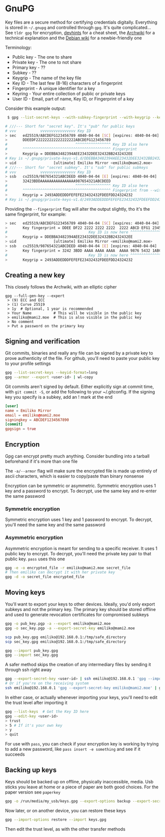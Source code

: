 # GnuPG
Key files are a secure method for certifying credentials digitally. Everything
is stored in `~/.gnupg` and controlled through `gpg`. It's quite complicated...
See `tldr gpg` for encryption, [devhints](https://devhints.io/gnupg) for a
cheat sheet, the [Archwiki](https://wiki.archlinux.org/title/GnuPG) for a
technical explanation and the [Debian wiki](https://wiki.debian.org/Subkeys) for
a newbie-friendly one

Terminology:

 * Public key - The one to share
 * Private key - The one to not share
 * Primary key - ??
 * Subkey - ??
 * Keygrip - The name of the key file
 * Key ID - The last few (8-16) characters of a fingerprint
 * Fingerprint - A unique identifier for a key
 * Keyring - Your entire collection of public or private keys
 * User ID - Email, part of name, Key ID, or Fingerprint of a key

Consider this example output:
```bash
 $ gpg --list-secret-keys --with-subkey-fingerprint --with-keygrip --keyid-format=long

# ///--- Short for "secret key". It's "pub" for public keys
# vvv           vvvvvvvvvvvvvvvv Key ID
> sec   ed25519/ABCDEFG123456789 4040-04-04 [SC] [expires: 4040-04-04]
>       DDEEDF222222222222222222ABCDEFG123456789
#                               ^^^^^^^^^^^^^^^^ Key ID also here
#       ^^^^^^^^^^^^^^^^^^^^^^^^^^^^^^^^^^^^^^^^ Fingerprint
>       Keygrip = DDEBBA3482394AEE23432DEE32432BB2432432EE
# Key is ~/.gnupg/private-keys-v1.d/DDEBBA3482394AEE23432DEE32432BB2432432EE.key
> uid                 [ultimate] Emiliko Mirror <emiliko@mami2.moe>
# ///--- Short for "secret subkey". It's "sub" for public subkeys
# vvv           vvvvvvvvvvvvvvvv Key ID
> ssb   cv25519/987654321ABCDEED 4040-04-04 [E] [expires: 4040-04-04]
>       32423BDDAAAAAAAAAAAAAAAA987654321ABCDEED
#                               ^^^^^^^^^^^^^^^^ Key ID also here
#       ^^^^^^^^^^^^^^^^^^^^^^^^^^^^^^^^^^^^^^^^ Fingerprint from --with-subkey-fingerprint
>       Keygrip = 2493ADDEDDDFEFEFE23432432FDEEFDD24324232
# Key is ~/.gnupg/private-keys-v1.d/2493ADDEDDDFEFEFE23432432FDEEFDD24324232.key
```

Providing the `--fingerprint` flag will alter the output slightly, tho it's the
same fingerprint, for example:

```bash
> sec   ed25519/ABCDEFG123456789 4040-04-04 [SC] [expires: 4040-04-04]
>       Key fingerprint = DDEE DF22 2222 2222 2222  2222 ABCD EFG1 2345 6789
#                                     Key ID is now here ^^^^^^^^^^^^^^^^^^^
>       Keygrip = DDEBBA3482394AEE23432DEE32432BB2432432EE
> uid                 [ultimate] Emiliko Mirror <emiliko@mami2.moe>
> ssb   cv25519/987654321ABCDEED 4040-04-04 [E] [expires: 4040-04-04]
>       Key fingerprint = 3242 3BDD AAAA AAAA AAAA  AAAA 9876 5432 1ABC DEED
#                                     Key ID is now here ^^^^^^^^^^^^^^^^^^^
>       Keygrip = 2493ADDEDDDFEFEFE23432432FDEEFDD24324232
```

## Creating a new key
This closely follows the Archwiki, with an elliptic cipher

```
gpg --full-gen-key --expert
 > (9) ECC and ECC
 > (1) Curve 25519
 > 1y  # Optional, 1 year is recommended
 > Your Name          # This will be visible in the public key
 > emiliko@mami2.moe  # This is also visible in the public key
 > No comment
 > Put a password on the primary key
```

## Signing and verification
Git commits, binaries and really any file can be signed by a private key to
prove authenticity of the file. For github, you'll need to paste your public key
to your profile settings

```bash
gpg --list-secret-keys --keyid-format=long
gpg --armor --export <user-id> | wl-copy
```

Git commits aren't signed by default. Either explicitly sign at commit time,
with `git commit -S`, or add the following to your ~/.gitconfig. If the signing
key you specify is a subkey, add an ! mark at the end

```toml
[user]
name = Emiliko Mirror
email = emiliko@mami2.moe
signingkey = ABCDEF1234567890
[commit]
gpgsign = true
```

## Encryption
Gpg can encrypt pretty much anything. Consider bundling into a tarball
beforehand if it's more than one file

The `-a/--armor` flag will make sure the encrypted file is made up entirely of
ascii characters, which is easier to copy/paste than binary nonsense

Encryption can be symmetric or asymmetric. Symmetric encryption uses 1 key and a
password to encrypt. To decrypt, use the same key and re-enter the same
password

### Symmetric encryption
Symmetric encryption uses 1 key and 1 password to encrypt. To decrypt, you'll
need the same key and the same password

### Asymmetric encryption
Asymmetric encryption is meant for sending to a specific receiver. It uses 1
public key to encrypt. To decrypt, you'll need the private key pair to that
public key. `pass` uses this one

```bash
gpg -e -o encrypted_file -r emiliko@mami2.moe secret_file
# Then emiliko can decrypt it with her private key
gpg -d -o secret_file encrypted_file
```

## Moving keys
You'll want to export your keys to other devices. Ideally, you'd only export
subkeys and not the primary key. The primary key should be stored offline and
used to generate revocation certificates for compromised subkeys

```bash
gpg -o pub_key.pgp -a --export emiliko@mami2.moe
gpg -o sec_key.pgp -a --export-secret-key emiliko@mami2.moe

scp pub_key.gpg emiliko@192.168.0.1:/tmp/safe_directory
scp sec_key.gpg emiliko@192.168.0.1:/tmp/safe_directory

gpg --import pub_key.gpg
gpg --import sec_key.gpg

```
A safer method skips the creation of any intermediary files by sending it
through ssh right away

```bash
gpg --export-secret-key <user-id> | ssh emiliko@192.168.0.1 'gpg --import'
# Or if you're on the receiving system
ssh emiliko@192.168.0.1 'gpg --export-secret-key emiliko@mami2.moe' | gpg --import
```

In either case, or actually whenever importing your keys, you'll need to edit
the trust level after importing it

```bash
gpg --list-keys  # Get the Key ID here
gpg --edit-key <user-id>
> trust
> 5 # If it's your own key
> y
> quit
```

For use with `pass`, you can check if your encryption key is working by trying
to add a new password, like `pass insert -e something` and see if it succeeds

## Backing up keys
Keys should be backed up on offline, physically inaccessible, media. Usb sticks
you leave at home or a piece of paper are both good choices. For the paper
version see `paperkey`

```bash
gpg -o /run/media/my_usb/keys.gpg --export-options backup --export-secret-keys emiliko@mami2.moe
```

Now later, or on another device, you can restore these keys

```bash
gpg --import-options restore --import keys.gpg
```

Then edit the trust level, as with the other transfer methods

